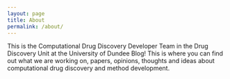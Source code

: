 ```yaml
---
layout: page
title: About
permalink: /about/
---
```


This is the Computational Drug Discovery Developer Team in the Drug Discovery Unit at the University of Dundee Blog! This is where you can find out what we are working on, papers, opinions, thoughts and ideas about computational drug discovery and method development. 